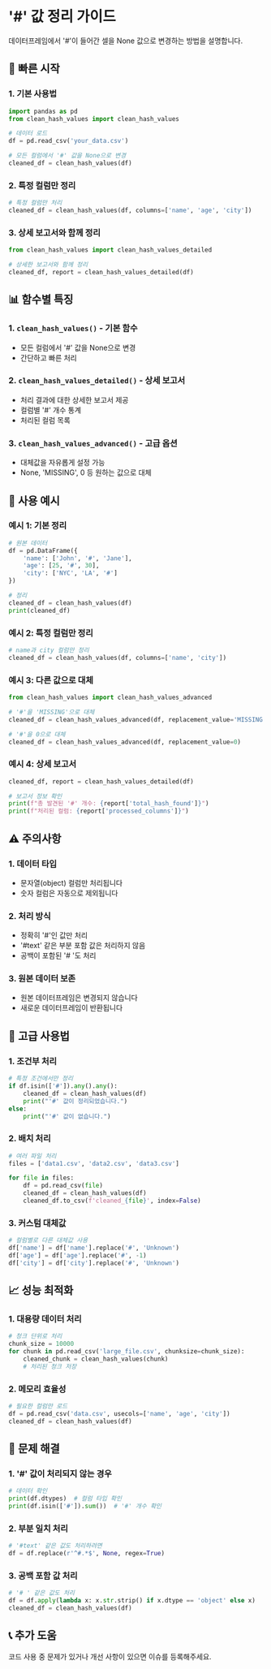 # '#' 값 정리 가이드

데이터프레임에서 '#'이 들어간 셀을 None 값으로 변경하는 방법을 설명합니다.

## 🚀 빠른 시작

### 1. 기본 사용법
```python
import pandas as pd
from clean_hash_values import clean_hash_values

# 데이터 로드
df = pd.read_csv('your_data.csv')

# 모든 컬럼에서 '#' 값을 None으로 변경
cleaned_df = clean_hash_values(df)
```

### 2. 특정 컬럼만 정리
```python
# 특정 컬럼만 처리
cleaned_df = clean_hash_values(df, columns=['name', 'age', 'city'])
```

### 3. 상세 보고서와 함께 정리
```python
from clean_hash_values import clean_hash_values_detailed

# 상세한 보고서와 함께 정리
cleaned_df, report = clean_hash_values_detailed(df)
```

## 📊 함수별 특징

### 1. `clean_hash_values()` - 기본 함수
- 모든 컬럼에서 '#' 값을 None으로 변경
- 간단하고 빠른 처리

### 2. `clean_hash_values_detailed()` - 상세 보고서
- 처리 결과에 대한 상세한 보고서 제공
- 컬럼별 '#' 개수 통계
- 처리된 컬럼 목록

### 3. `clean_hash_values_advanced()` - 고급 옵션
- 대체값을 자유롭게 설정 가능
- None, 'MISSING', 0 등 원하는 값으로 대체

## 🎯 사용 예시

### 예시 1: 기본 정리
```python
# 원본 데이터
df = pd.DataFrame({
    'name': ['John', '#', 'Jane'],
    'age': [25, '#', 30],
    'city': ['NYC', 'LA', '#']
})

# 정리
cleaned_df = clean_hash_values(df)
print(cleaned_df)
```

### 예시 2: 특정 컬럼만 정리
```python
# name과 city 컬럼만 정리
cleaned_df = clean_hash_values(df, columns=['name', 'city'])
```

### 예시 3: 다른 값으로 대체
```python
from clean_hash_values import clean_hash_values_advanced

# '#'을 'MISSING'으로 대체
cleaned_df = clean_hash_values_advanced(df, replacement_value='MISSING')

# '#'을 0으로 대체
cleaned_df = clean_hash_values_advanced(df, replacement_value=0)
```

### 예시 4: 상세 보고서
```python
cleaned_df, report = clean_hash_values_detailed(df)

# 보고서 정보 확인
print(f"총 발견된 '#' 개수: {report['total_hash_found']}")
print(f"처리된 컬럼: {report['processed_columns']}")
```

## ⚠️ 주의사항

### 1. 데이터 타입
- 문자열(object) 컬럼만 처리됩니다
- 숫자 컬럼은 자동으로 제외됩니다

### 2. 처리 방식
- 정확히 '#'인 값만 처리
- '#text' 같은 부분 포함 값은 처리하지 않음
- 공백이 포함된 '# '도 처리

### 3. 원본 데이터 보존
- 원본 데이터프레임은 변경되지 않습니다
- 새로운 데이터프레임이 반환됩니다

## 🔧 고급 사용법

### 1. 조건부 처리
```python
# 특정 조건에서만 정리
if df.isin(['#']).any().any():
    cleaned_df = clean_hash_values(df)
    print("'#' 값이 정리되었습니다.")
else:
    print("'#' 값이 없습니다.")
```

### 2. 배치 처리
```python
# 여러 파일 처리
files = ['data1.csv', 'data2.csv', 'data3.csv']

for file in files:
    df = pd.read_csv(file)
    cleaned_df = clean_hash_values(df)
    cleaned_df.to_csv(f'cleaned_{file}', index=False)
```

### 3. 커스텀 대체값
```python
# 컬럼별로 다른 대체값 사용
df['name'] = df['name'].replace('#', 'Unknown')
df['age'] = df['age'].replace('#', -1)
df['city'] = df['city'].replace('#', 'Unknown')
```

## 📈 성능 최적화

### 1. 대용량 데이터 처리
```python
# 청크 단위로 처리
chunk_size = 10000
for chunk in pd.read_csv('large_file.csv', chunksize=chunk_size):
    cleaned_chunk = clean_hash_values(chunk)
    # 처리된 청크 저장
```

### 2. 메모리 효율성
```python
# 필요한 컬럼만 로드
df = pd.read_csv('data.csv', usecols=['name', 'age', 'city'])
cleaned_df = clean_hash_values(df)
```

## 🐛 문제 해결

### 1. '#' 값이 처리되지 않는 경우
```python
# 데이터 확인
print(df.dtypes)  # 컬럼 타입 확인
print(df.isin(['#']).sum())  # '#' 개수 확인
```

### 2. 부분 일치 처리
```python
# '#text' 같은 값도 처리하려면
df = df.replace(r'^#.*$', None, regex=True)
```

### 3. 공백 포함 값 처리
```python
# '# ' 같은 값도 처리
df = df.apply(lambda x: x.str.strip() if x.dtype == 'object' else x)
cleaned_df = clean_hash_values(df)
```

## 📞 추가 도움

코드 사용 중 문제가 있거나 개선 사항이 있으면 이슈를 등록해주세요. 